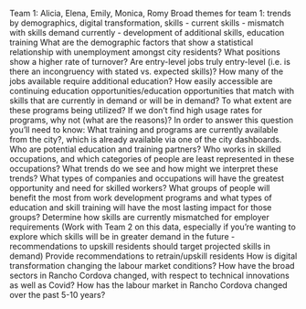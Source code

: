 Team 1: Alicia, Elena, Emily, Monica, Romy
Broad themes for team 1: trends by demographics, digital transformation, skills - current skills - mismatch with skills demand currently - development of additional skills, education training
What are the demographic factors that show a statistical relationship with unemployment amongst city residents? What positions show a higher rate of turnover?
Are entry-level jobs truly entry-level (i.e. is there an incongruency with stated vs. expected skills)? 
How many of the jobs available require additional education?
How easily accessible are continuing education opportunities/education opportunities that match with skills that are currently in demand or will be in demand? To what extent are these programs being utilized? If we don’t find high usage rates for programs, why not (what are the reasons)?
In order to answer this question you’ll need to know: What training and programs are currently available from the city?, which is already available via one of the city dashboards.
Who are potential education and training partners?
Who works in skilled occupations, and which categories of people are least represented in these occupations? What trends do we see and how might we interpret these trends?
What types of companies and occupations will have the greatest opportunity and need for skilled workers?
What groups of people will benefit the most from work development programs and what types of education and skill training will have the most lasting impact for those groups?
Determine how skills are currently mismatched for employer requirements (Work with Team 2 on this data, especially if you’re wanting to explore which skills will be in greater demand in the future - recommendations to upskill residents should target projected skills in demand)
Provide recommendations to retrain/upskill residents
How is digital transformation changing the labour market conditions? 
How have the broad sectors in Rancho Cordova changed, with respect to technical innovations as well as Covid?
How has the labour market in Rancho Cordova changed over the past 5-10 years?
